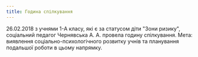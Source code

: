 ```yaml
---
title: Година спілкування
---
```


26.02.2018 з учнями 1-А класу, які є за статусом діти "Зони ризику", соціальний педагог Чернявська А. А. провела годину спілкування. Мета: виявлення соціально-психологічного розвитку учнів та планування подальшої роботи в цьому напрямку.

<slideshow id="_/72157692428681101" />
